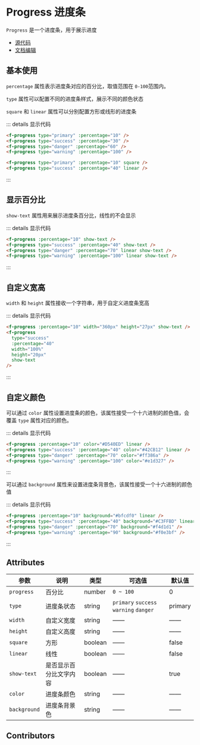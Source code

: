 # Progress 进度条

`Progress` 是一个进度条，用于展示进度

- [源代码](https://github.com/FightingDesign/fighting-design/tree/master/packages/fighting-components/progress)
- [文档编辑](https://github.com/FightingDesign/fighting-design/blob/master/docs/docs/components/progress.md)

## 基本使用

`percentage` 属性表示进度条对应的百分比，取值范围在 `0-100`范围内。

`type` 属性可以配置不同的进度条样式，展示不同的颜色状态

<f-progress type="primary" :percentage="10" />
<f-progress type="success" :percentage="30" />
<f-progress type="danger" :percentage="60" />
<f-progress type="warning" :percentage="100" />

`square` 和 `linear` 属性可以分别配置方形或线形的进度条

<f-progress type="primary" :percentage="10" square />
<f-progress type="success" :percentage="40" linear />

::: details 显示代码

```html
<f-progress type="primary" :percentage="10" />
<f-progress type="success" :percentage="30" />
<f-progress type="danger" :percentage="60" />
<f-progress type="warning" :percentage="100" />

<f-progress type="primary" :percentage="10" square />
<f-progress type="success" :percentage="40" linear />
```

:::

## 显示百分比

`show-text` 属性用来展示进度条百分比，线性的不会显示

<f-progress :percentage="10" show-text />
<f-progress type="success" :percentage="40" show-text />
<f-progress type="danger" :percentage="70" linear show-text />
<f-progress type="warning" :percentage="100" linear show-text />

::: details 显示代码

```html
<f-progress :percentage="10" show-text />
<f-progress type="success" :percentage="40" show-text />
<f-progress type="danger" :percentage="70" linear show-text />
<f-progress type="warning" :percentage="100" linear show-text />
```

:::

## 自定义宽高

`width` 和 `height` 属性接收一个字符串，用于自定义进度条宽高

<f-progress :percentage="10" width="360px" height="27px" show-text />
<f-progress type="success" :percentage="40" width="100%" height="20px" show-text />

::: details 显示代码

```html
<f-progress :percentage="10" width="360px" height="27px" show-text />
<f-progress
  type="success"
  :percentage="40"
  width="100%"
  height="20px"
  show-text
/>
```

:::

## 自定义颜色

可以通过 `color` 属性设置进度条的颜色，该属性接受一个十六进制的颜色值，会覆盖 `type` 属性对应的颜色。

<f-progress :percentage="10" color="#D540ED" linear />
<f-progress type="success" :percentage="40" color="#42CB12" linear />
<f-progress type="danger" :percentage="70" color="#ff386a" />
<f-progress type="warning" :percentage="100" color="#e1d327" />

::: details 显示代码

```html
<f-progress :percentage="10" color="#D540ED" linear />
<f-progress type="success" :percentage="40" color="#42CB12" linear />
<f-progress type="danger" :percentage="70" color="#ff386a" />
<f-progress type="warning" :percentage="100" color="#e1d327" />
```

:::

可以通过 `background` 属性来设置进度条背景色，该属性接受一个十六进制的颜色值

<f-progress :percentage="10" background="#bfcdf0" linear />
<f-progress type="success" :percentage="40" background="#C3FFBD" linear />
<f-progress type="danger" :percentage="70" background="#f4d1d1" />
<f-progress type="warning" :percentage="90" background="#f0e3bf" />

::: details 显示代码

```html
<f-progress :percentage="10" background="#bfcdf0" linear />
<f-progress type="success" :percentage="40" background="#C3FFBD" linear />
<f-progress type="danger" :percentage="70" background="#f4d1d1" />
<f-progress type="warning" :percentage="90" background="#f0e3bf" />
```

:::

## Attributes

| 参数         | 说明                   | 类型    | 可选值                                 | 默认值  |
| ------------ | ---------------------- | ------- | -------------------------------------- | ------- |
| `progress`   | 百分比                 | number  | `0 ~ 100`                              | 0       |
| `type`       | 进度条状态             | string  | `primary` `success` `warning` `danger` | primary |
| `width`      | 自定义宽度             | string  | ——                                     | ——      |
| `height`     | 自定义高度             | string  | ——                                     | ——      |
| `square`     | 方形                   | boolean | ——                                     | false   |
| `linear`     | 线性                   | boolean | ——                                     | false   |
| `show-text`  | 是否显示百分比文字内容 | boolean | ——                                     | true    |
| `color`      | 进度条颜色             | string  | ——                                     | ——      |
| `background` | 进度条背景色           | string  | ——                                     | ——      |

## Contributors

<a href="https://github.com/Tyh2001" target="_blank">
  <f-avatar round src="https://avatars.githubusercontent.com/u/73180970?v=4" />
</a>
<a href="https://github.com/ding139725" target="_blank">
  <f-avatar round src="https://avatars.githubusercontent.com/u/48934746?v=4" />
</a>
<a href="https://github.com/lzyaom" target="_blank">
  <f-avatar round src="https://avatars.githubusercontent.com/u/26430638?v=4" />
</a>

<style scoped>
.f-progress {
  margin-bottom: 10px;
}
</style>
